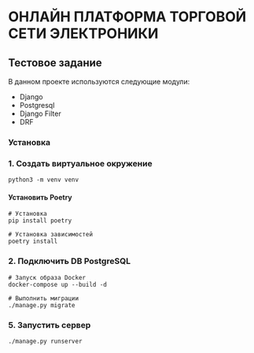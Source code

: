 # ОНЛАЙН ПЛАТФОРМА ТОРГОВОЙ СЕТИ ЭЛЕКТРОНИКИ
## Тестовое задание

В данном проекте используются следующие модули:
* Django
* Postgresql
* Django Filter
* DRF


### Установка
### 1. Создать виртуальное окружение
```
python3 -m venv venv
```
#### Установить Poetry
```
# Установка
pip install poetry
```
```
# Установка зависимостей
poetry install
```

### 2. Подключить DB PostgreSQL

```
# Запуск образа Docker
docker-compose up --build -d
```
```
# Выполнить миграции
./manage.py migrate
```

### 5. Запустить сервер
```
./manage.py runserver
```